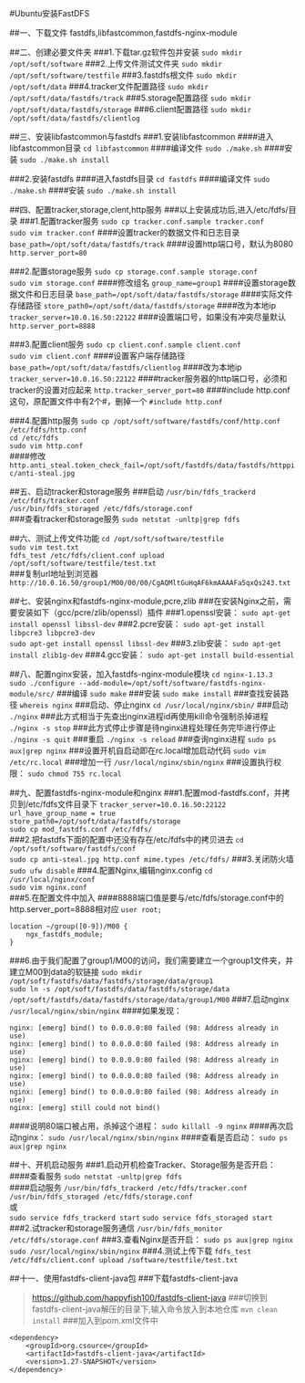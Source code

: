 #Ubuntu安装FastDFS

##一、下载文件
fastdfs,libfastcommon,fastdfs-nginx-module

##二、创建必要文件夹
###1.下载tar.gz软件包并安装
`sudo mkdir /opt/soft/software`
###2.上传文件测试文件夹
`sudo mkdir /opt/soft/software/testfile`
###3.fastdfs根文件
`sudo mkdir /opt/soft/data`
###4.tracker文件配置路径
`sudo mkdir /opt/soft/data/fastdfs/track`
###5.storage配置路径
`sudo mkdir /opt/soft/data/fastdfs/storage`
###6.client配置路径
`sudo mkdir /opt/soft/data/fastdfs/clientlog`

##三、安装libfastcommon与fastdfs
###1.安装libfastcommon
####进入libfastcommon目录
`cd libfastcommon`
####编译文件
`sudo ./make.sh`
####安装
`sudo ./make.sh install`

###2.安装fastdfs
####进入fastdfs目录
`cd fastdfs`
####编译文件
`sudo ./make.sh`
####安装
`sudo ./make.sh install`

##四、配置tracker,storage,clent,http服务
###以上安装成功后,进入/etc/fdfs/目录
###1.配置tracker服务
`sudo cp tracker.conf.sample tracker.conf`  
`sudo vim tracker.conf`
####设置tracker的数据文件和日志目录
`base_path=/opt/soft/data/fastdfs/track`
####设置http端口号，默认为8080
`http.server_port=80`

###2.配置storage服务
`sudo cp storage.conf.sample storage.conf`  
`sudo vim storage.conf`
####修改组名
`group_name=group1`
####设置storage数据文件和日志目录
`base_path=/opt/soft/data/fastdfs/storage`
####实际文件存储路径
`store_path0=/opt/soft/data/fastdfs/storage`
####改为本地ip
`tracker_server=10.0.16.50:22122`
####设置端口号，如果没有冲突尽量默认
`http.server_port=8888`
 
###3.配置client服务
`sudo cp client.conf.sample client.conf`  
`sudo vim client.conf`
####设置客户端存储路径
`base_path=/opt/soft/data/fastdfs/clientlog`
####改为本地ip
`tracker_server=10.0.16.50:22122`
####tracker服务器的http端口号，必须和tracker的设置对应起来
`http.tracker_server_port=80`
####include http.conf这句，原配置文件中有2个#，删掉一个
`#include http.conf`

###4.配置http服务
`sudo cp /opt/soft/software/fastdfs/conf/http.conf /etc/fdfs/http.conf`  
`cd /etc/fdfs`  
`sudo vim http.conf`  
####修改
`http.anti_steal.token_check_fail=/opt/soft/fastdfs/data/fastdfs/httppic/anti-steal.jpg`

##五、启动tracker和storage服务
###启动
`/usr/bin/fdfs_trackerd /etc/fdfs/tracker.conf`  
`/usr/bin/fdfs_storaged /etc/fdfs/storage.conf`  
###查看tracker和storage服务
`sudo netstat -unltp|grep fdfs`

##六、测试上传文件功能
`cd /opt/soft/software/testfile`  
`sudo vim test.txt`  
`fdfs_test /etc/fdfs/client.conf upload /opt/soft/software/testfile/test.txt`  
###复制url地址到浏览器
`http://10.0.16.50/group1/M00/00/00/CgAQMltGuHqAF6kmAAAAFa5qxQs243.txt`

##七、安装nginx和fastdfs-nginx-module,pcre,zlib
###在安装Nginx之前，需要安装如下（gcc/pcre/zlib/openssl）插件
###1.openssl安装：
`sudo apt-get install openssl libssl-dev`
###2.pcre安装： 
`sudo apt-get install libpcre3 libpcre3-dev`  
`sudo apt-get install openssl libssl-dev`
###3.zlib安装：
`sudo apt-get install zlib1g-dev`
###4.gcc安装：
`sudo apt-get install build-essential`

##八、配置nginx安装，加入fastdfs-nginx-module模块
`cd nginx-1.13.3`  
`sudo ./configure --add-module=/opt/soft/software/fastdfs-nginx-module/src/`
###编译
`sudo make`
###安装
`sudo make install`
###查找安装路径
`whereis nginx`
###启动、停止nginx
`cd /usr/local/nginx/sbin/`
###启动
`./nginx` 
###此方式相当于先查出nginx进程id再使用kill命令强制杀掉进程
`./nginx -s stop`
###此方式停止步骤是待nginx进程处理任务完毕进行停止
`./nginx -s quit`
###重启
`./nginx -s reload`
###查询nginx进程
`sudo ps aux|grep nginx`
###设置开机自启动即在rc.local增加启动代码
`sudo vim /etc/rc.local`
###增加一行
`/usr/local/nginx/sbin/nginx`
###设置执行权限：
`sudo chmod 755 rc.local`

##九、配置fastdfs-nginx-module和nginx
###1.配置mod-fastdfs.conf，并拷贝到/etc/fdfs文件目录下
`tracker_server=10.0.16.50:22122`  
`url_have_group_name = true`  
`store_path0=/opt/soft/data/fastdfs/storage`  
`sudo cp mod_fastdfs.conf /etc/fdfs/`  
###2.把fastdfs下面的配置中还没有存在/etc/fdfs中的拷贝进去
`cd /opt/soft/software/fastdfs/conf`  
`sudo cp anti-steal.jpg http.conf mime.types /etc/fdfs/`
###3.关闭防火墙
`sudo ufw disable`
###4.配置Nginx,编辑nginx.config
`cd /usr/local/nginx/conf`  
`sudo vim nginx.conf`  
###5.在配置文件中加入
####8888端口值是要与/etc/fdfs/storage.conf中的http.server_port=8888相对应
`user root;`
```
location ~/group([0-9])/M00 {
    ngx_fastdfs_module;
}  
```
###6.由于我们配置了group1/M00的访问，我们需要建立一个group1文件夹，并建立M00到data的软链接
`sudo mkdir /opt/soft/fastdfs/data/fastdfs/storage/data/group1`  
`sudo ln -s /opt/soft/fastdfs/data/fastdfs/storage/data /opt/soft/fastdfs/data/fastdfs/storage/data/group1/M00`
###7.启动nginx 
`/usr/local/nginx/sbin/nginx`
####如果发现：
```
nginx: [emerg] bind() to 0.0.0.0:80 failed (98: Address already in use)
nginx: [emerg] bind() to 0.0.0.0:80 failed (98: Address already in use)
nginx: [emerg] bind() to 0.0.0.0:80 failed (98: Address already in use)
nginx: [emerg] bind() to 0.0.0.0:80 failed (98: Address already in use)
nginx: [emerg] bind() to 0.0.0.0:80 failed (98: Address already in use)
nginx: [emerg] still could not bind()
```
####说明80端口被占用，杀掉这个进程：
`sudo killall -9 nginx`
####再次启动nginx：
`sudo /usr/local/nginx/sbin/nginx`
####查看是否启动：
`sudo ps aux|grep nginx`

##十、开机启动服务
###1.启动开机检查Tracker、Storage服务是否开启：
####查看服务
`sudo netstat -unltp|grep fdfs`  
####启动服务
`/usr/bin/fdfs_trackerd /etc/fdfs/tracker.conf`  
`/usr/bin/fdfs_storaged /etc/fdfs/storage.conf`  
或  
`sudo service fdfs_trackerd start`
`sudo service fdfs_storaged start`
###2.试tracker和storage服务通信
`/usr/bin/fdfs_monitor /etc/fdfs/storage.conf`
###3.查看Nginx是否开启：
`sudo ps aux|grep nginx`
`sudo /usr/local/nginx/sbin/nginx`
###4.测试上传下载
`fdfs_test /etc/fdfs/client.conf upload /software/testfile/test.txt`

##十一、使用fastdfs-client-java包
###下载fastdfs-client-java
>https://github.com/happyfish100/fastdfs-client-java
###切换到fastdfs-client-java解压的目录下,输入命令放入到本地仓库
`mvn clean install`
###加入到pom.xml文件中
```
<dependency>
    <groupId>org.csource</groupId>
    <artifactId>fastdfs-client-java</artifactId>
    <version>1.27-SNAPSHOT</version>
</dependency>
```